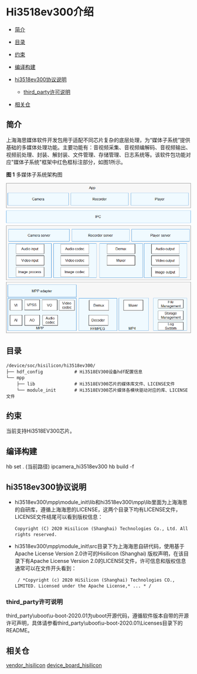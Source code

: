 # Hi3518ev300介绍<a name="ZH-CN_TOPIC_0000001083397464"></a>

-   [简介](#section11660541593)
-   [目录](#section161941989596)
-   [约束](#section119744591305)
-   [编译构建](#section137768191623)
-   [hi3518ev300协议说明](#section1312121216216)
    -   [third\_party许可说明](#section129654513264)

-   [相关仓](#section1371113476307)

## 简介<a name="section11660541593"></a>

上海海思媒体软件开发包用于适配不同芯片复杂的底层处理，为“媒体子系统”提供基础的多媒体处理功能。主要功能有：音视频采集、音视频编解码、音视频输出、视频前处理、封装、解封装、文件管理、存储管理、日志系统等。该软件包功能对应"媒体子系统"框架中红色框标注部分，如图1所示。

**图 1**  多媒体子系统架构图<a name="fig4460722185514"></a>  


![](figures/zh-cn_image_0000001133374179.png)

## 目录<a name="section161941989596"></a>

```
/device/soc/hisilicon/hi3518ev300/
├── hdf_config            # Hi3518EV300设备hdf配置信息
└── mpp
    ├── lib               # Hi3518EV300芯片的媒体库文件、LICENSE文件
    └── module_init       # Hi3518EV300芯片媒体各模块驱动对应的库、LICENSE文件
```

## 约束<a name="section119744591305"></a>

当前支持Hi3518EV300芯片。

## 编译构建<a name="section137768191623"></a>

hb set
. (当前路径)
ipcamera_hi3518ev300
hb build -f

## hi3518ev300协议说明<a name="section1312121216216"></a>

-   hi3518ev300\\mpp\\module\_init\\lib和hi3518ev300\\mpp\\lib里面为上海海思的自研库，遵循上海海思的LICENSE，这两个目录下均有LICENSE文件，LICENSE文件结尾可以看到版权信息：

    ```
    Copyright (C) 2020 Hisilicon (Shanghai) Technologies Co., Ltd. All rights reserved.
    ```

-   hi3518ev300\\mpp\\module\_init\\src目录下为上海海思自研代码，使用基于Apache License Version 2.0许可的Hisilicon \(Shanghai\) 版权声明，在该目录下有Apache License Version 2.0的LICENSE文件，许可信息和版权信息通常可以在文件开头看到：

    ```
     / *Copyright (c) 2020 HiSilicon (Shanghai) Technologies CO., LIMITED. Licensed under the Apache License,* ... * / 
    ```

### third\_party许可说明<a name="section129654513264"></a>


third\_party\\uboot\\u-boot-2020.01为uboot开源代码，遵循软件版本自带的开源许可声明，具体请参看third\_party\\uboot\\u-boot-2020.01\\Licenses目录下的README。

## 相关仓<a name="section1371113476307"></a>

[vendor_hisilicon](https://gitee.com/openharmony/vendor_hisilicon) 
[device_board_hisilicon](https://gitee.com/openharmony/device_board_hisilicon)

